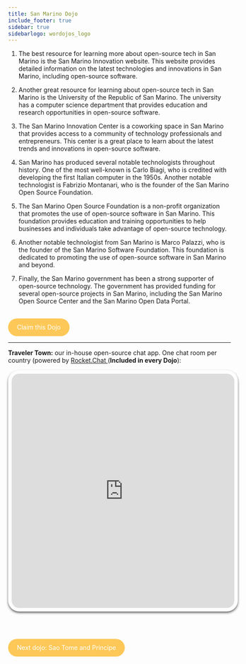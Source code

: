 ```yaml
---
title: San Marino Dojo
include_footer: true
sidebar: true
sidebarlogo: wordojos_logo
---
```


1.  The best resource for learning more about open-source tech in San Marino is the San Marino Innovation website. This website provides detailed information on the latest technologies and innovations in San Marino, including open-source software.
    
2.  Another great resource for learning about open-source tech in San Marino is the University of the Republic of San Marino. The university has a computer science department that provides education and research opportunities in open-source software.
    
3.  The San Marino Innovation Center is a coworking space in San Marino that provides access to a community of technology professionals and entrepreneurs. This center is a great place to learn about the latest trends and innovations in open-source software.
    
4.  San Marino has produced several notable technologists throughout history. One of the most well-known is Carlo Biagi, who is credited with developing the first Italian computer in the 1950s. Another notable technologist is Fabrizio Montanari, who is the founder of the San Marino Open Source Foundation.
    
5.  The San Marino Open Source Foundation is a non-profit organization that promotes the use of open-source software in San Marino. This foundation provides education and training opportunities to help businesses and individuals take advantage of open-source technology.
    
6.  Another notable technologist from San Marino is Marco Palazzi, who is the founder of the San Marino Software Foundation. This foundation is dedicated to promoting the use of open-source software in San Marino and beyond.
    
7.  Finally, the San Marino government has been a strong supporter of open-source technology. The government has provided funding for several open-source projects in San Marino, including the San Marino Open Source Center and the San Marino Open Data Portal.
    

<br>
<html>
  <head>
    <style>
      .button {
        display: inline-block;
        padding: 20px 20px;
        text-align: center;
        text-decoration: none;
        color: #ffffff;
        background-color: #FDC858;
        border-radius: 33px;
        outline: none;
        line-height:  0%;
      }
    </style>
  </head>
  <body>
    <a class="button" href="https://blog.workdojos.com/San-Marino" target="_blank">Claim this Dojo</a>
  </body>
</html>
<br>

---


**Traveler Town:**   our in-house open-source chat app.  One chat room per country (powered by <a href="https://rocket.chat" >Rocket.Chat </a>  (**Included in every Dojo**):  

<iframe src="https://chat.traveler.town/channel/San_Marino" style="width: 100%;height: 530px;padding: 8px; box-shadow: 0 3px 5px rgba(0,0,0,.6);border-radius: 25px;overflow: hidden;border: none;" align="middle"></iframe>


<br><br>

<html>
  <head>
    <style>
      .button {
        display: inline-block;
        padding: 20px 20px;
        text-align: center;
        text-decoration: none;
        color: #ffffff;
        background-color: #FDC858;
        border-radius: 33px;
        outline: none;
        line-height:  %;
      }
    </style>
  </head>
  <body>
    <a class="button" href="https://workdojos.com/Sao-Tome-and-Principe">Next dojo:  Sao Tome and Principe</a>
  </body>
</html>